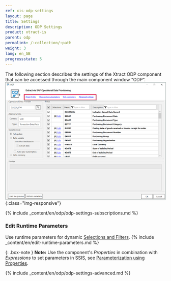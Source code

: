 ```yaml
---
ref: xis-odp-settings
layout: page
title: Settings
description: ODP Settings
product: xtract-is
parent: odp
permalink: /:collection/:path
weight: 3
lang: en_GB
progressstate: 5
---
```


The following section describes the settings of the Xtract ODP component that can be accessed through the main component window “ODP”.
![ODP Component](/img/content/xis/odp-settings.png){:class="img-responsive"}

{% include _content/en/odp/odp-settings-subscriptions.md %}

### Edit Runtime Parameters
Use runtime parameters for dynamic [Selections and Filters](./odp-define#selections-and-filters).
{% include _content/en/edit-runtime-parameters.md %}

{: .box-note }
**Note:** Use the component's *Properties* in combination with *Expressions* to set parameters in SSIS, see [Parameterization using Properties](./odp-parametrization). 

{% include _content/en/odp/odp-settings-advanced.md %}
